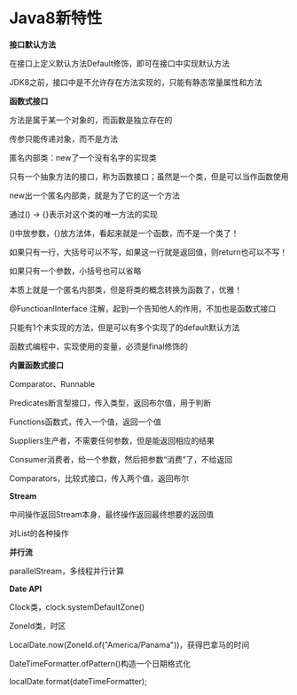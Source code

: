 # Java8新特性



**接口默认方法**

在接口上定义默认方法Default修饰，即可在接口中实现默认方法

JDK8之前，接口中是不允许存在方法实现的，只能有静态常量属性和方法



**函数式接口**

方法是属于某一个对象的，而函数是独立存在的

传参只能传递对象，而不是方法



匿名内部类：new了一个没有名字的实现类



只有一个抽象方法的接口，称为函数接口；虽然是一个类，但是可以当作函数使用

new出一个匿名内部类，就是为了它的这一个方法

通过() -> {}表示对这个类的唯一方法的实现

()中放参数，{}放方法体，看起来就是一个函数，而不是一个类了！

如果只有一行，大括号可以不写，如果这一行就是返回值，则return也可以不写！

如果只有一个参数，小括号也可以省略

本质上就是一个匿名内部类，但是将类的概念转换为函数了，优雅！



@FunctioanlInterface 注解，起到一个告知他人的作用，不加也是函数式接口

只能有1个未实现的方法，但是可以有多个实现了的default默认方法



函数式编程中，实现使用的变量，必须是final修饰的



**内置函数式接口**

Comparator、Runnable



Predicates断言型接口，传入类型，返回布尔值，用于判断

Functions函数式，传入一个值，返回一个值

Suppliers生产者，不需要任何参数，但是能返回相应的结果

Consumer消费者，给一个参数，然后把参数“消费”了，不给返回

Comparators，比较式接口，传入两个值，返回布尔



**Stream**

中间操作返回Stream本身，最终操作返回最终想要的返回值

对List的各种操作



**并行流**

parallelStream，多线程并行计算



**Date API**

Clock类，clock.systemDefaultZone()

ZoneId类，时区

LocalDate.now(ZoneId.of("America/Panama"))，获得巴拿马的时间

DateTimeFormatter.ofPattern()构造一个日期格式化

localDate.format(dateTimeFormatter);



